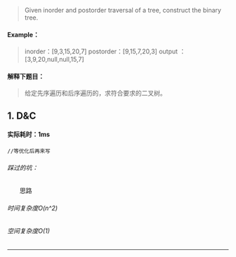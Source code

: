 > Given inorder and postorder traversal of a tree, construct the binary tree.
#### Example：
> inorder：[9,3,15,20,7]
postorder：[9,15,7,20,3]
output ：[3,9,20,null,null,15,7]

#### 解释下题目：
> 给定先序遍历和后序遍历的，求符合要求的二叉树。


## 1. D&C
#### 实际耗时：1ms
```
//等优化后再来写
```
###### 踩过的坑：
&emsp;&emsp;思路
###### 时间复杂度O(n^2)
###### 空间复杂度O(1)
---------
